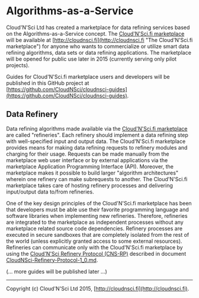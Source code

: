 # Algorithms-as-a-Service

Cloud'N'Sci Ltd has created a marketplace for data refining services based on the Algorithms-as-a-Service concept. The [Cloud'N'Sci.fi marketplace](http://cloudnsci.fi "The Cloud'N'Sci.fi marketplace") will be available at [http://cloudnsci.fi](http://cloudnsci.fi "The Cloud'N'Sci.fi marketplace") for anyone who wants to commercialize or utilize smart data refining algorithms, data sets or data refining applications. The marketplace will be opened for public use later in 2015 (currently serving only pilot projects). 

Guides for Cloud'N'Sci.fi marketplace users and developers will be published in this GitHub project at [https://github.com/CloudNSci/cloudnsci-guides](https://github.com/CloudNSci/cloudnsci-guides).

## Data Refinery

Data refining algorithms made available via the [Cloud'N'Sci.fi marketplace](http://cloudnsci.fi "The Cloud'N'Sci.fi marketplace") are called "refineries". Each refinery should implement a data refining step with well-specified input and output data. The Cloud'N'Sci.fi marketplace provides means for making data refining requests to refinery modules and charging for their usage. Requests can be made manually from the marketplace web user interface or by external applications via the marketplace Application Programming Interface (API). Moreover, the marketplace makes it possible to build larger "algorithm architectures" wherein one refinery can make subrequests to another. The Cloud'N'Sci.fi marketplace takes care of hosting refinery processes and delivering input/output data to/from refineries.

One of the key design principles of the Cloud'N'Sci.fi marketplace has been that developers must be able use their favorite programming language and software libraries when implementing new refineries. Therefore, refineries are integrated to the marketplace as independent processes without any marketplace related source code dependencies. Refinery processes are executed in secure sandboxes that are completely isolated from the rest of the world (unless explicitly granted access to some external resources). Refineries can communicate only with the Cloud'N'Sci.fi marketplace by using the [Cloud'N'Sci Refinery Protocol (CNS-RP)](CloudNSci-Refinery-Protocol-1_0.md "The Cloud'N'Sci.fi refinery protocol version 1.0") described in document [CloudNSci-Refinery-Protocol-1_0.md](CloudNSci-Refinery-Protocol-1_0.md). 

(... more guides will be published later ...)

----------
  
Copyright (c) Cloud'N'Sci Ltd 2015, [http://cloudnsci.fi](http://cloudnsci.fi).
